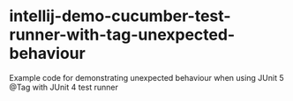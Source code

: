 # intellij-demo-cucumber-test-runner-with-tag-unexpected-behaviour
Example code for demonstrating unexpected behaviour when using JUnit 5 @Tag with JUnit 4 test runner
